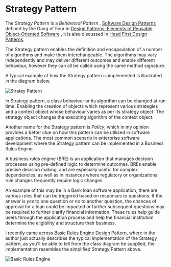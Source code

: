 # Strategy Pattern

The *Strategy Pattern* is a *Behavioral Pattern* , [Software Design Patterns](https://garywoodfine.com/software-design-patterns/ "Software Design Patterns | Gary Woodfine") defined by the Gang of Four in [Design Patterns: Elements of Reusable Object-Oriented Software](https://amzn.to/2PdkTck ) , it is also discussed in [Head First Design Patterns](https://amzn.to/32YhjIT "Head First Design Patterns"). 

The Strategy pattern enables the definition and encapsulation of a number of algorithms and make them interchangeable. The algorithms may vary independently and may deliver different outcomes and enable different behaviour, however they can all be called using the same method signature.

A typical example of how the Strategy pattern is implemented is illustrated in the diagram below. 

![Stratey Pattern](https://garywoodfine.com/wp-content/uploads/2021/06/image.png)

In Strategy pattern, a class behaviour or its algorithm can be changed at run time. Enabling the creation of objects which represent various strategies and a context object whose behaviour varies as per its strategy object. The strategy object changes the executing algorithm of the context object.

Another name for the Strategy pattern is *Policy*, which in my opinion provides a better clue on how this pattern can be utilised in software applications.  The most common scenario in enterprise software development where the Strategy pattern can be implemented in a Business Rules Engine.

A business rules engine (BRE) is an application that manages decision processes using pre-defined logic to determine outcomes. BREs enable precise decision making, and are especially useful for complex dependencies, as well as in instances where regulatory or organizational rule changes frequently require logic changes.  

An example of this may be in a Bank loan software application, there are various rules that can be triggered based on responses to questions. If the answer is *yes* to one question or *no* to another question, the chances of approval for a loan could be impacted or further subsequent questions may be required to further clarify financial information. These rules help guide users through the application process and help the financial institution determine the eligibility and structure their business.

I recently came across [Basic Rules Engine Design Pattern](https://tenmilesquare.com/basic-rules-engine-design-pattern/ "Basic Rules Engine Design Pattern | ten mile square"), where in the author just actually describes the typical implementation of the Strategy pattern, as you'll be able to tell from the class diagram he supplied, the implementation resembles the simplified Strategy Pattern above.

![Basic Rules Engine](https://garywoodfine.com/wp-content/uploads/2021/06/image-1.png "Basic Rules Engine")